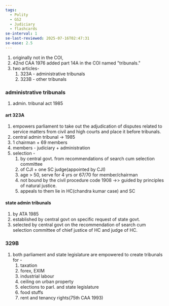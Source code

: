 ```yaml
---
tags:
  - Polity
  - GS2
  - Judiciary
  - flashcards
se-interval: 1
se-last-reviewed: 2025-07-16T02:47:31
se-ease: 2.5
---
```

1. originally not in the COI, 
2. 42nd CAA 1976 added part 14A in the COI named "tribunals."
3. two articles-
	1. 323A - administrative tribunals
	2. 323B - other tribunals
### administrative tribunals
1. admin. tribunal act 1985
#### art 323A
1. empowers parliament to take out the adjudication of disputes related to service matters from civil and high courts and place it before tribunals.
2. central admin tribunal -> 1985
3. 1 chairman + 69 members
4. members - judiciary + administration
5. selection - 
	1. by central govt. from recommendations of search cum selection committee
	2. of CJI + one SC judge(appointed by CJI)
	3. age > 50, serve for 4 yrs or 67/70 for member/chairman
	4. not bound by the civil procedure code 1908 ->> guided by principles of natural justice.
	5. appeals to them lie in HC(chandra kumar case) and SC
#### state admin tribunals
1. by ATA 1985 
2. established by central govt on specific request of state govt.
3. selected by central govt on the recommendation of search cum selection committee of chief justice of HC and judge of HC.

### 329B
1. both parliament and state legislature are empowered to create tribunals for -
	1. taxation
	2. forex, EXIM
	3. industrial labour
	4. ceiling on urban property
	5. elections to parl. and state legislature
	6. food stuffs
	7. rent and tenancy rights(75th CAA 1993)